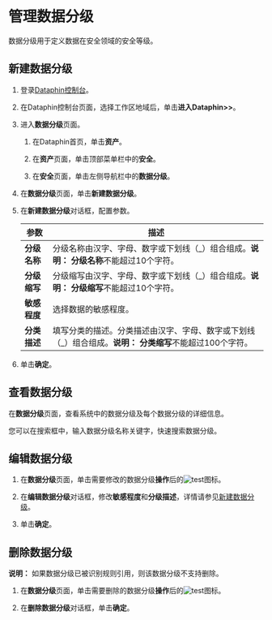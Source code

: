 # 管理数据分级

数据分级用于定义数据在安全领域的安全等级。

## 新建数据分级

1.  登录[Dataphin控制台](https://dataphin.console.aliyun.com/workingArea)。

2.  在Dataphin控制台页面，选择工作区地域后，单击**进入Dataphin\>\>**。

3.  进入**数据分级**页面。

    1.  在Dataphin首页，单击**资产**。

    2.  在**资产**页面，单击顶部菜单栏中的**安全**。

    3.  在**安全**页面，单击左侧导航栏中的**数据分级**。

4.  在**数据分级**页面，单击**新建数据分级**。

5.  在**新建数据分级**对话框，配置参数。

    |参数|描述|
    |--|--|
    |**分级名称**|分级名称由汉字、字母、数字或下划线（\_）组合组成。**说明：** **分级名称**不能超过10个字符。 |
    |**分级缩写**|分级缩写由汉字、字母、数字或下划线（\_）组合组成。**说明：** **分级缩写**不能超过10个字符。 |
    |**敏感程度**|选择数据的敏感程度。|
    |**分类描述**|填写分类的描述。分类描述由汉字、字母、数字或下划线（\_）组合组成。**说明：** **分类缩写**不能超过100个字符。 |

6.  单击**确定**。


## 查看数据分级

在**数据分级**页面，查看系统中的数据分级及每个数据分级的详细信息。

您可以在搜索框中，输入数据分级名称关键字，快速搜索数据分级。

## 编辑数据分级

1.  在**数据分级**页面，单击需要修改的数据分级**操作**后的![test](https://static-aliyun-doc.oss-accelerate.aliyuncs.com/assets/img/zh-CN/3497307951/p137593.png)图标。

2.  在**编辑数据分级**对话框，修改**敏感程度**和**分级描述**，详情请参见[新建数据分级](#section_i0k_2j9_x8q)。

3.  单击**确定**。


## 删除数据分级

**说明：** 如果数据分级已被识别规则引用，则该数据分级不支持删除。

1.  在**数据分级**页面，单击需要删除的数据分级**操作**后的![test](https://static-aliyun-doc.oss-accelerate.aliyuncs.com/assets/img/zh-CN/3497307951/p137594.png)图标。

2.  在**删除数据分级**对话框，单击**确定**。


